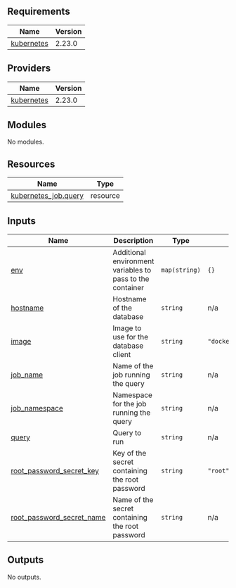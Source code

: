 <!-- BEGIN_TF_DOCS -->
## Requirements

| Name | Version |
|------|---------|
| <a name="requirement_kubernetes"></a> [kubernetes](#requirement\_kubernetes) | 2.23.0 |

## Providers

| Name | Version |
|------|---------|
| <a name="provider_kubernetes"></a> [kubernetes](#provider\_kubernetes) | 2.23.0 |

## Modules

No modules.

## Resources

| Name | Type |
|------|------|
| [kubernetes_job.query](https://registry.terraform.io/providers/hashicorp/kubernetes/2.23.0/docs/resources/job) | resource |

## Inputs

| Name | Description | Type | Default | Required |
|------|-------------|------|---------|:--------:|
| <a name="input_env"></a> [env](#input\_env) | Additional environment variables to pass to the container | `map(string)` | `{}` | no |
| <a name="input_hostname"></a> [hostname](#input\_hostname) | Hostname of the database | `string` | n/a | yes |
| <a name="input_image"></a> [image](#input\_image) | Image to use for the database client | `string` | `"docker.io/library/mariadb:11"` | no |
| <a name="input_job_name"></a> [job\_name](#input\_job\_name) | Name of the job running the query | `string` | n/a | yes |
| <a name="input_job_namespace"></a> [job\_namespace](#input\_job\_namespace) | Namespace for the job running the query | `string` | n/a | yes |
| <a name="input_query"></a> [query](#input\_query) | Query to run | `string` | n/a | yes |
| <a name="input_root_password_secret_key"></a> [root\_password\_secret\_key](#input\_root\_password\_secret\_key) | Key of the secret containing the root password | `string` | `"root"` | no |
| <a name="input_root_password_secret_name"></a> [root\_password\_secret\_name](#input\_root\_password\_secret\_name) | Name of the secret containing the root password | `string` | n/a | yes |

## Outputs

No outputs.
<!-- END_TF_DOCS -->